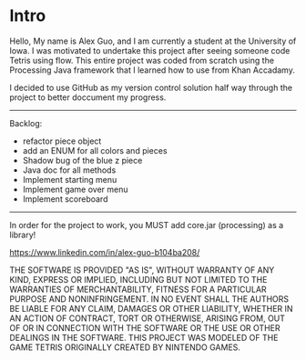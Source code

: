 # Intro
Hello, My name is Alex Guo, and I am currently a student at the University of Iowa. I was motivated to undertake this project after seeing someone code Tetris 
using flow. This entire project was coded from scratch using the Processing Java framework that I learned how to use from Khan Accadamy. 

I decided to use GitHub as my version control solution half way through the project to better doccument
my progress. 

-----------------------------------------------------------------------------------------------------------------------------------------------------------
Backlog:
- refactor piece object
- add an ENUM for all colors and pieces
- Shadow bug of the blue z piece
- Java doc for all methods
- Implement starting menu
- Implement game over menu
- Implement scoreboard

-----------------------------------------------------------------------------------------------------------------------------------------------------------
In order for the project to work, you MUST add core.jar (processing) as a library!

https://www.linkedin.com/in/alex-guo-b104ba208/

THE SOFTWARE IS PROVIDED "AS IS", WITHOUT WARRANTY OF ANY KIND, EXPRESS OR IMPLIED, INCLUDING BUT NOT LIMITED TO THE WARRANTIES OF MERCHANTABILITY, FITNESS FOR A PARTICULAR PURPOSE AND NONINFRINGEMENT. IN NO EVENT SHALL THE AUTHORS BE LIABLE FOR ANY CLAIM, DAMAGES OR OTHER LIABILITY, WHETHER IN AN ACTION OF CONTRACT, TORT OR OTHERWISE, ARISING FROM, OUT OF OR IN CONNECTION WITH THE SOFTWARE OR THE USE OR OTHER DEALINGS IN THE SOFTWARE. THIS PROJECT WAS MODELED OF THE GAME TETRIS ORIGINALLY CREATED BY NINTENDO GAMES.
